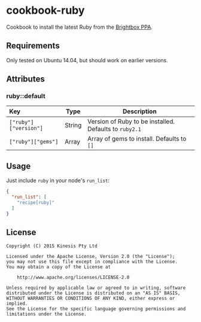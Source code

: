 # cookbook-ruby

Cookbook to install the latest Ruby from the [Brightbox PPA](https://launchpad.net/~brightbox/+archive/ruby-ng).

## Requirements

Only tested on Ubuntu 14.04, but should work on earlier versions.

## Attributes

### ruby::default

Key                    | Type   | Description
:----------------------|--------|----------------------------------------------------------
`["ruby"]["version"]`  | String | Version of Ruby to be installed. Defaults to `ruby2.1`
`["ruby"]["gems"]`     | Array  | Array of gems to install. Defaults to `[]`

## Usage

Just include `ruby` in your node's `run_list`:

```json
{
  "run_list": [
    "recipe[ruby]"
  ]
}
```

## License

    Copyright (C) 2015 Kinesis Pty Ltd

    Licensed under the Apache License, Version 2.0 (the "License");
    you may not use this file except in compliance with the License.
    You may obtain a copy of the License at

        http://www.apache.org/licenses/LICENSE-2.0

    Unless required by applicable law or agreed to in writing, software
    distributed under the License is distributed on an "AS IS" BASIS,
    WITHOUT WARRANTIES OR CONDITIONS OF ANY KIND, either express or implied.
    See the License for the specific language governing permissions and
    limitations under the License.
